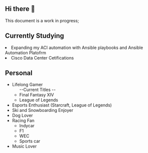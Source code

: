## Hi there 👋
<p dir="auto">This document is a work in progress; </p>

<!--
**jlipcsik/jlipcsik** is a ✨ _special_ ✨ repository because its `README.md` (this file) appears on your GitHub profile.

Here are some ideas to get you started:

- 🔭 I’m currently working on ...
- 🌱 I’m currently learning ...
- 👯 I’m looking to collaborate on ...
- 🤔 I’m looking for help with ...
- 💬 Ask me about ...
- 📫 How to reach me: ...
- 😄 Pronouns: ...
- ⚡ Fun fact: ...
-->

## Currently Studying

<li>Expanding my ACI automation with Ansible playbooks and Ansible Automation Platofrm</li>
<li>Cisco Data Center Cetifications</li>


## Personal

<ul dir="auto">
<li>Lifelong Gamer
<ul dir="auto">
--Current Titles --
<li>Final Fantasy XIV</li>
<li>League of Legends</li>
</ul>
</li>
<li>Esports Enthusiast (Starcraft, League of Legends)</li>
<li>Ski and Snowboarding Enjoyer</li>
<li>Dog Lover</li>
<li>Racing Fan
<ul dir="auto">
<li>Indycar</li>
<li>F1</li>
<li>WEC</li>
<li>Sports car</li>
</ul>
<li>Music Lover</li>
</li>
</ul>
